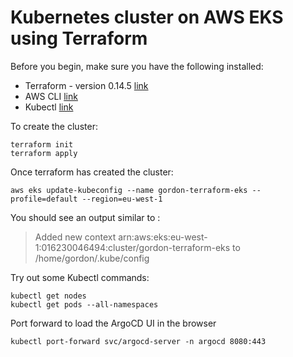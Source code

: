 # Kubernetes cluster on AWS EKS using Terraform

Before you begin, make sure you have the following installed:

* Terraform - version 0.14.5 [link](https://www.terraform.io/downloads.html)
* AWS CLI [link](https://docs.aws.amazon.com/cli/latest/userguide/cli-chap-welcome.html)
* Kubectl [link](https://kubernetes.io/docs/tasks/tools/)


To create the cluster:

```
terraform init
terraform apply
```

Once terraform has created the cluster:

```
aws eks update-kubeconfig --name gordon-terraform-eks --profile=default --region=eu-west-1 
```

You should see an output similar to :

> Added new context arn:aws:eks:eu-west-1:016230046494:cluster/gordon-terraform-eks to /home/gordon/.kube/config

Try out some Kubectl commands:

```
kubectl get nodes
kubectl get pods --all-namespaces
```

Port forward to load the ArgoCD UI in the browser

```
kubectl port-forward svc/argocd-server -n argocd 8080:443
```
